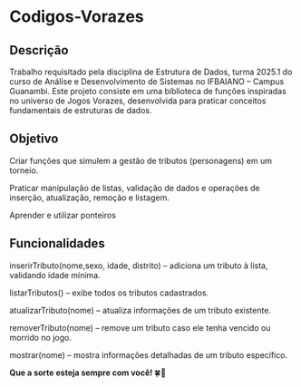 # Codigos-Vorazes

<h2>Descrição</h2>
Trabalho requisitado pela disciplina de Estrutura de Dados, turma 2025.1 do curso de Análise e Desenvolvimento de Sistemas no IFBAIANO – Campus Guanambi. Este projeto consiste em uma biblioteca de funções inspiradas no universo de Jogos Vorazes, desenvolvida para praticar conceitos fundamentais de estruturas de dados.

<h2>Objetivo</h2>

  Criar funções que simulem a gestão de tributos (personagens) em um torneio.

  Praticar manipulação de listas, validação de dados e operações de inserção, atualização, remoção e listagem.

  Aprender e utilizar ponteiros

<h2>Funcionalidades</h2>

  inserirTributo(nome,sexo, idade, distrito) – adiciona um tributo à lista, validando idade mínima.

  listarTributos() – exibe todos os tributos cadastrados.

  atualizarTributo(nome) – atualiza informações de um tributo existente.

  removerTributo(nome) – remove um tributo caso ele tenha vencido ou morrido no jogo.

  mostrar(nome) – mostra informações detalhadas de um tributo específico.

<b>Que a sorte esteja sempre com você! </b> 🍀🏹
